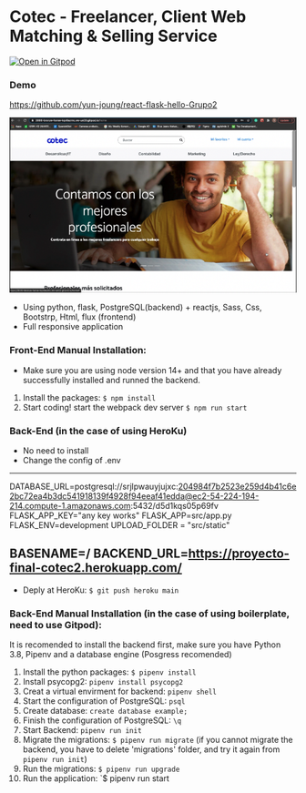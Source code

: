 # Cotec - Freelancer, Client Web Matching & Selling Service
[![Open in Gitpod](https://gitpod.io/button/open-in-gitpod.svg)](https://gitpod.io#https://github.com/4GeeksAcademy/react-flask-hello.git)


### Demo
https://github.com/yun-joung/react-flask-hello-Grupo2

[![Video Label](src/youtube.png)](https://youtu.be/lkcHM-1ZOJA)


- Using python, flask, PostgreSQL(backend) + reactjs, Sass, Css, Bootstrp, Html, flux (frontend)
- Full responsive application


### Front-End Manual Installation:
- Make sure you are using node version 14+ and that you have already successfully installed and runned the backend.
1. Install the packages: `$ npm install`
2. Start coding! start the webpack dev server `$ npm run start`



### Back-End (in the case of using HeroKu)
- No need to install 
- Change the config of .env 
---------------------------------------------------------------------------------------------------------------------------------------------------------------
DATABASE_URL=postgresql://srjlpwauyjujxc:204984f7b2523e259d4b41c6e2bc72ea4b3dc541918139f4928f94eeaf41edda@ec2-54-224-194-214.compute-1.amazonaws.com:5432/d5d1kqs05p69fv
FLASK_APP_KEY="any key works"
FLASK_APP=src/app.py
FLASK_ENV=development
UPLOAD_FOLDER = "src/static"

BASENAME=/
BACKEND_URL=https://proyecto-final-cotec2.herokuapp.com/
---------------------------------------------------------------------------------------------------------------------------------------------------------------
- Deply at HeroKu: `$ git push heroku main`



### Back-End Manual Installation (in the case of using boilerplate, need to use Gitpod):

It is recomended to install the backend first, make sure you have Python 3.8, Pipenv and a database engine (Posgress recomended)
1. Install the python packages: `$ pipenv install`
2. Install psycopg2: `pipenv install psycopg2`
3. Creat a virtual envirment for backend: `pipenv shell`
4. Start the configuration of PostgreSQL: `psql`
5. Create database: `create database example;`
6. Finish the configuration of PostgreSQL: `\q`
7. Start Backend: `pipenv run init`
8. Migrate the migrations: `$ pipenv run migrate` 
(if you cannot migrate the backend, you have to delete 'migrations' folder, and try it again from `pipenv run init`)
10. Run the migrations: `$ pipenv run upgrade`
11. Run the application: `$ pipenv run start

